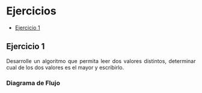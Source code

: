 <div align="justify">

# Ejercicios

- [Ejercicio 1](#ejercicio-1)


## Ejercicio 1 <a name="ejercicio1"></a>

Desarrolle un algoritmo que permita leer dos valores distintos, determinar cual de los dos valores es el mayor y escribirlo.

### Diagrama de Flujo



</div>